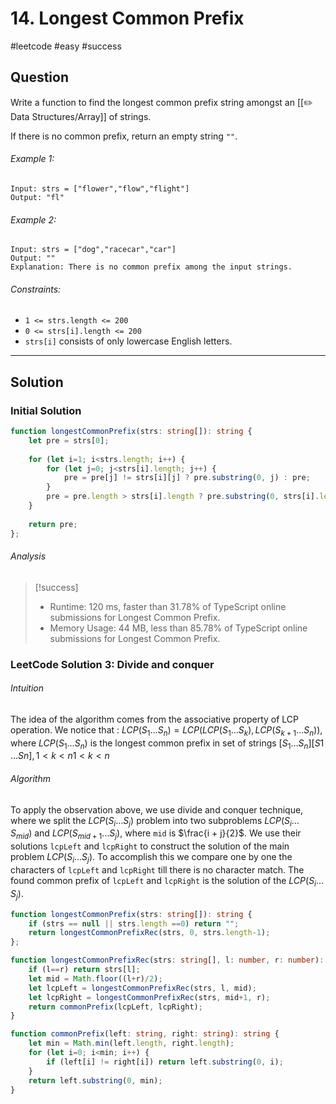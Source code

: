 # 14. Longest Common Prefix
#leetcode #easy #success

## Question
Write a function to find the longest common prefix string amongst an [[✏️ Data Structures/Array]] of strings.

If there is no common prefix, return an empty string `""`.

###### Example 1:
```
Input: strs = ["flower","flow","flight"]
Output: "fl"
```

###### Example 2:
```
Input: strs = ["dog","racecar","car"]
Output: ""
Explanation: There is no common prefix among the input strings.
```

###### Constraints:
-   `1 <= strs.length <= 200`
-   `0 <= strs[i].length <= 200`
-   `strs[i]` consists of only lowercase English letters.
---
## Solution
### Initial Solution
```typescript
function longestCommonPrefix(strs: string[]): string {
    let pre = strs[0];
    
    for (let i=1; i<strs.length; i++) {
        for (let j=0; j<strs[i].length; j++) {
            pre = pre[j] != strs[i][j] ? pre.substring(0, j) : pre;
        }
        pre = pre.length > strs[i].length ? pre.substring(0, strs[i].length) : pre
    }
    
    return pre;
};
```

###### Analysis
>[!success]
> - Runtime: 120 ms, faster than 31.78% of TypeScript online submissions for Longest Common Prefix.
> - Memory Usage: 44 MB, less than 85.78% of TypeScript online submissions for Longest Common Prefix.

### LeetCode Solution 3: Divide and conquer
###### Intuition
The idea of the algorithm comes from the associative property of LCP operation. We notice that : $LCP(S_1 \ldots S_n) = LCP(LCP(S_1 \ldots S_k), LCP (S_{k+1} \ldots S_n))$, where $LCP(S_1 \ldots S_n)$ is the longest common prefix in set of strings $[S_1 \ldots S_n][S1​…Sn​] , 1 < k < n1<k<n$

###### Algorithm
To apply the observation above, we use divide and conquer technique, where we split the $LCP(S_i \ldots S_j)$ problem into two subproblems $LCP(S_i \ldots S_{mid})$ and $LCP(S_{mid+1} \ldots S_j)$, where `mid` is $\frac{i + j}{2}$. We use their solutions `lcpLeft` and `lcpRight` to construct the solution of the main problem $LCP(S_i \ldots S_j)$. To accomplish this we compare one by one the characters of `lcpLeft` and `lcpRight` till there is no character match. The found common prefix of `lcpLeft` and `lcpRight` is the solution of the $LCP(S_i \ldots S_j)$.

```typescript
function longestCommonPrefix(strs: string[]): string {
    if (strs == null || strs.length ==0) return "";
    return longestCommonPrefixRec(strs, 0, strs.length-1);
};

function longestCommonPrefixRec(strs: string[], l: number, r: number): string {
    if (l==r) return strs[l];
    let mid = Math.floor((l+r)/2);
    let lcpLeft = longestCommonPrefixRec(strs, l, mid);
    let lcpRight = longestCommonPrefixRec(strs, mid+1, r);
    return commonPrefix(lcpLeft, lcpRight);
}

function commonPrefix(left: string, right: string): string {
    let min = Math.min(left.length, right.length);
    for (let i=0; i<min; i++) {
        if (left[i] != right[i]) return left.substring(0, i);
    }
    return left.substring(0, min);
}
```
